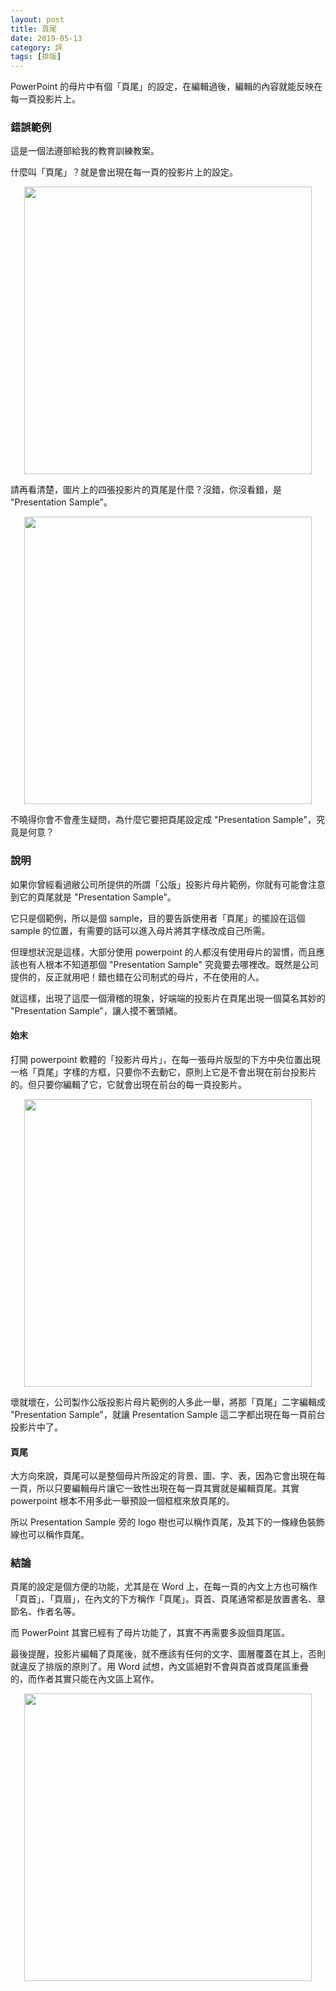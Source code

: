 ```yaml
---
layout: post
title: 頁尾
date: 2019-05-13
category: 評
tags: [排版]
---
```


PowerPoint 的母片中有個「頁尾」的設定，在編輯過後，編輯的內容就能反映在每一頁投影片上。



<!--more-->

### 錯誤範例

這是一個法遵部給我的教育訓練教案。

什麼叫「頁尾」？就是會出現在每一頁的投影片上的設定。

<img src="/blog/assets/images/2019/footer11.jpg" style="display:block;margin:auto;width:460px"/>

請再看清楚，圖片上的四張投影片的頁尾是什麼？沒錯，你沒看錯，是 "Presentation Sample"。

<img src="/blog/assets/images/2019/footer1.jpg" style="display:block;margin:auto;width:460px"/>

不曉得你會不會產生疑問，為什麼它要把頁尾設定成 "Presentation Sample"，究竟是何意？

### 說明

如果你曾經看過敝公司所提供的所謂「公版」投影片母片範例，你就有可能會注意到它的頁尾就是 "Presentation Sample"。

它只是個範例，所以是個 sample，目的要告訴使用者「頁尾」的擺設在這個 sample 的位置，有需要的話可以進入母片將其字樣改成自己所需。

但理想狀況是這樣，大部分使用 powerpoint 的人都沒有使用母片的習慣，而且應該也有人根本不知道那個 "Presentation Sample" 究竟要去哪裡改。既然是公司提供的，反正就用吧！錯也錯在公司制式的母片，不在使用的人。

就這樣，出現了這麼一個滑稽的現象，好端端的投影片在頁尾出現一個莫名其妙的 "Presentation Sample"，讓人摸不著頭緒。


#### 始末

打開 powerpoint 軟體的「投影片母片」，在每一張母片版型的下方中央位置出現一格「頁尾」字樣的方框，只要你不去動它，原則上它是不會出現在前台投影片的。但只要你編輯了它，它就會出現在前台的每一頁投影片。

<img src="/blog/assets/images/2019/footer2.jpg" style="display:block;margin:auto;width:460px"/>

壞就壞在，公司製作公版投影片母片範例的人多此一舉，將那「頁尾」二字編輯成 "Presentation Sample"，就讓 Presentation Sample 這二字都出現在每一頁前台投影片中了。


#### 頁尾

大方向來說，頁尾可以是整個母片所設定的背景、圖、字、表，因為它會出現在每一頁，所以只要編輯母片讓它一致性出現在每一頁其實就是編輯頁尾。其實 powerpoint 根本不用多此一舉預設一個框框來放頁尾的。

所以 Presentation Sample 旁的 logo 樹也可以稱作頁尾，及其下的一條綠色裝飾線也可以稱作頁尾。


### 結論

頁尾的設定是個方便的功能，尤其是在 Word 上，在每一頁的內文上方也可稱作「頁首」、「頁眉」，在內文的下方稱作「頁尾」。頁首、頁尾通常都是放置書名、章節名、作者名等。

而 PowerPoint 其實已經有了母片功能了，其實不再需要多設個頁尾區。

最後提醒，投影片編輯了頁尾後，就不應該有任何的文字、圖層覆蓋在其上，否則就違反了排版的原則了。用 Word 試想，內文區絕對不會與頁首或頁尾區重疊的，而作者其實只能在內文區上寫作。

<img src="/blog/assets/images/2019/footer3.jpg" style="display:block;margin:auto;width:460px"/>
